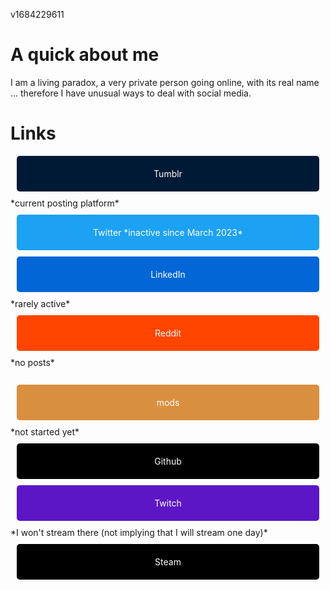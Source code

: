 v1684229611

# A quick about me

I am a living paradox, a very private person going online, with its real name ... therefore I have unusual ways to deal with social media.

# Links

<div class="scaled">
	<a style="text-decoration:none;color:white" href="https://jeremyvlegros.tumblr.com/">
	 <div style="background-color:#001935;border-radius:5px;padding:20px;margin:10px;text-align:center">Tumblr</div>
	</a> *current posting platform*
 </div>

<div class="scaled">
	<a style="text-decoration:none;color:white" href="https://twitter.com/jeremyvlegros">
	 <div style="background-color:#1da1f2;border-radius:5px;padding:20px;margin:10px;text-align:center">Twitter *inactive since March 2023* </div>
	</a> 
 </div>

<div class="scaled">
	<a style="text-decoration:none;color:white" href="https://fr.linkedin.com/in/jeremyvlegros?trk=people-guest_people_search-card">
	 <div style="background-color:#0366d6;border-radius:5px;padding:20px;margin:10px;text-align:center">LinkedIn</div>
	</a> *rarely active*
 </div>

<div class="scaled">
	<a style="text-decoration:none;color:white" href="https://www.reddit.com/user/jeremyvlegros">
	 <div style="background-color:#ff4500;;border-radius:5px;padding:20px;margin:10px;text-align:center">Reddit</div>
	</a> *no posts*
 </div>

<div class="scaled">
	<a style="text-decoration:none;color:white" href="https://www.nexusmods.com/users/152566508"> Nexus
	 <div style="background-color:#d98f40;border-radius:5px;padding:20px;margin:10px;text-align:center">mods</div>
	</a> *not started yet*
 </div>

<div class="scaled">
	<a style="text-decoration:none;color:white" href="https://github.com/jeremyvlegros">
	 <div style="background-color:black;border-radius:5px;padding:20px;margin:10px;text-align:center">Github</div>
	</a>
 </div>


<div class="scaled">
	<a style="text-decoration:none;color:white" href="https://www.twitch.tv/jeremyvlegros">
	 <div style="background-color:#5c16c5;border-radius:5px;padding:20px;margin:10px;text-align:center">Twitch</div>
	</a> *I won't stream there (not implying that I will stream one day)*
 </div>

<div class="scaled">
	<a style="text-decoration:none;color:white" href="https://steamcommunity.com/id/jeremyvlegros">
	 <div style="background-color:black;border-radius:5px;padding:20px;margin:10px;text-align:center">Steam</div>
	</a>
 </div>

